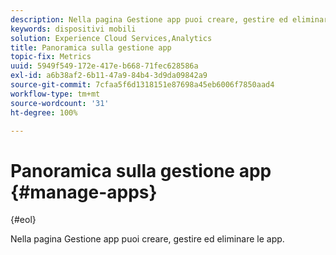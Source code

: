 ```yaml
---
description: Nella pagina Gestione app puoi creare, gestire ed eliminare le app.
keywords: dispositivi mobili
solution: Experience Cloud Services,Analytics
title: Panoramica sulla gestione app
topic-fix: Metrics
uuid: 5949f549-172e-417e-b668-71fec628586a
exl-id: a6b38af2-6b11-47a9-84b4-3d9da09842a9
source-git-commit: 7cfaa5f6d1318151e87698a45eb6006f7850aad4
workflow-type: tm+mt
source-wordcount: '31'
ht-degree: 100%

---
```


# Panoramica sulla gestione app {#manage-apps}

{#eol}

Nella pagina Gestione app puoi creare, gestire ed eliminare le app.
